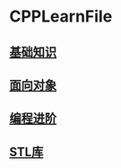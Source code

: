 # CPPLearnFile
## [基础知识](https://github.com/PengThreeGold/CppLearnFile/tree/main/CPPLearn/CppBasic)
## [面向对象](https://github.com/PengThreeGold/CppLearnFile/tree/main/CPPLearn/CppBasic)
## [编程进阶](https://github.com/PengThreeGold/CppLearnFile/tree/main/CPPLearn/CppBasic)
## [STL库](https://github.com/PengThreeGold/CppLearnFile/tree/main/CPPLearn/CppBasic)
